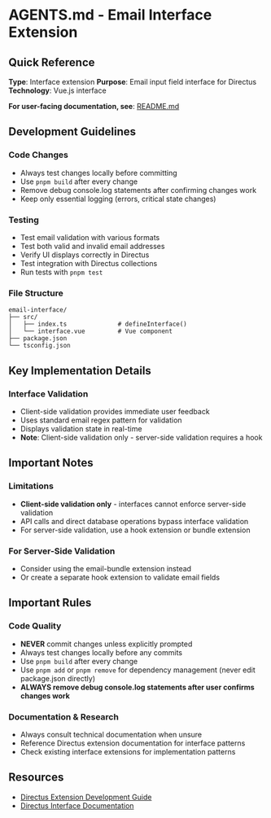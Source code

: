 # AGENTS.md - Email Interface Extension

## Quick Reference

**Type**: Interface extension
**Purpose**: Email input field interface for Directus
**Technology**: Vue.js interface

**For user-facing documentation, see**: [README.md](README.md)

## Development Guidelines

### Code Changes
- Always test changes locally before committing
- Use `pnpm build` after every change
- Remove debug console.log statements after confirming changes work
- Keep only essential logging (errors, critical state changes)

### Testing
- Test email validation with various formats
- Test both valid and invalid email addresses
- Verify UI displays correctly in Directus
- Test integration with Directus collections
- Run tests with `pnpm test`

### File Structure
```
email-interface/
├── src/
│   ├── index.ts              # defineInterface()
│   └── interface.vue         # Vue component
├── package.json
└── tsconfig.json
```

## Key Implementation Details

### Interface Validation
- Client-side validation provides immediate user feedback
- Uses standard email regex pattern for validation
- Displays validation state in real-time
- **Note**: Client-side validation only - server-side validation requires a hook

## Important Notes

### Limitations
- **Client-side validation only** - interfaces cannot enforce server-side validation
- API calls and direct database operations bypass interface validation
- For server-side validation, use a hook extension or bundle extension

### For Server-Side Validation
- Consider using the email-bundle extension instead
- Or create a separate hook extension to validate email fields

## Important Rules

### Code Quality
- **NEVER** commit changes unless explicitly prompted
- Always test changes locally before any commits
- Use `pnpm build` after every change
- Use `pnpm add` or `pnpm remove` for dependency management (never edit package.json directly)
- **ALWAYS remove debug console.log statements after user confirms changes work**

### Documentation & Research
- Always consult technical documentation when unsure
- Reference Directus extension documentation for interface patterns
- Check existing interface extensions for implementation patterns

## Resources

- [Directus Extension Development Guide](https://docs.directus.io/extensions/)
- [Directus Interface Documentation](https://docs.directus.io/extensions/interfaces/)

